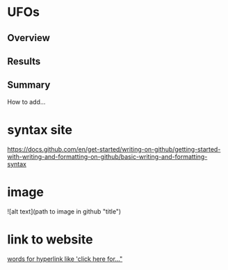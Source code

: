 # UFOs

## Overview

## Results

## Summary



How to add...

# syntax site
https://docs.github.com/en/get-started/writing-on-github/getting-started-with-writing-and-formatting-on-github/basic-writing-and-formatting-syntax

# image
![alt text](path to image in github "title")

# link to website
[words for hyperlink like 'click here for..."](url)